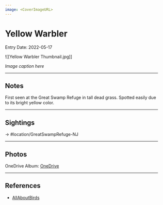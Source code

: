 ```yaml
---
image: <CoverImageURL>
---
```


# Yellow Warbler
Entry Date: 2022-05-17

![[Yellow Warbler Thumbnail.jpg]]

*Image caption here*

---------------------------------------------------------------
## Notes
First seen at the Great Swamp Refuge in tall dead grass. Spotted easily due to its bright yellow color. 

---------------------------------------------------------------
## Sightings

-> #location/GreatSwampRefuge-NJ 

---------------------------------------------------------------
## Photos
OneDrive Album: [OneDrive](https://1drv.ms/u/s!AvaIuMdCo_w-2Rf3XF29F90e4fZ_?e=Csd1gT)

---------------------------------------------------------------
## References
- [AllAboutBirds](https://www.allaboutbirds.org/guide/Yellow_Warbler/overview)